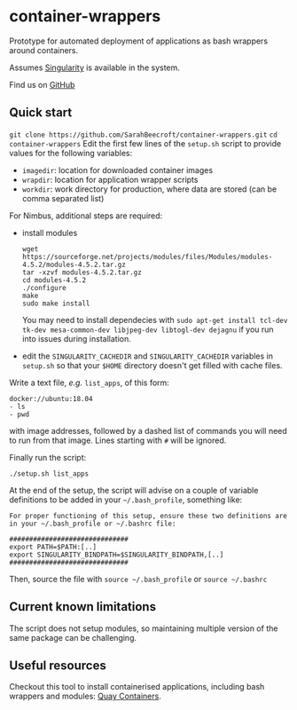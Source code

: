 # container-wrappers

Prototype for automated deployment of applications as bash wrappers around containers.

Assumes [Singularity](http://sylabs.io/singularity) is available in the system.

Find us on [GitHub](https://github.com/marcodelapierre/container-wrappers)


## Quick start
`git clone https://github.com/SarahBeecroft/container-wrappers.git`
`cd container-wrappers`
Edit the first few lines of the `setup.sh` script to provide values for the following variables:
* `imagedir`: location for downloaded container images
* `wrapdir`: location for application wrapper scripts
* `workdir`: work directory for production, where data are stored (can be comma separated list)

For Nimbus, additional steps are required:
* install modules
    ```
    wget https://sourceforge.net/projects/modules/files/Modules/modules-4.5.2/modules-4.5.2.tar.gz
    tar -xzvf modules-4.5.2.tar.gz
    cd modules-4.5.2
    ./configure
    make
    sudo make install
    ```
    You may need to install dependecies with  `sudo apt-get install tcl-dev tk-dev mesa-common-dev libjpeg-dev libtogl-dev dejagnu` if you run          into issues during installation.
   
    
* edit the `SINGULARITY_CACHEDIR` and `SINGULARITY_CACHEDIR` variables in `setup.sh` so that your `$HOME` directory doesn't get filled with cache files.

Write a text file, *e.g.* `list_apps`, of this form:

```
docker://ubuntu:18.04
- ls
- pwd
```

with image addresses, followed by a dashed list of commands you will need to run from that image. Lines starting with `#` will be ignored.

Finally run the script:

```
./setup.sh list_apps
```

At the end of the setup, the script will advise on a couple of variable definitions to be added in your `~/.bash_profile`, something like:

```
For proper functioning of this setup, ensure these two definitions are in your ~/.bash_profile or ~/.bashrc file:

##############################
export PATH=$PATH:[..]
export SINGULARITY_BINDPATH=$SINGULARITY_BINDPATH,[..]
##############################
```

Then, source the file with 
`source ~/.bash_profile` or `source ~/.bashrc`


## Current known limitations

The script does not setup modules, so maintaining multiple version of the same package can be challenging.


## Useful resources

Checkout this tool to install containerised applications, including bash wrappers and modules: [Quay Containers](https://github.com/alexiswl/quay_containers).

